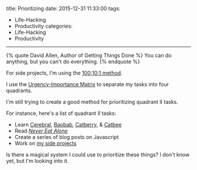 title: Prioritizing
date: 2015-12-31 11:33:00
tags:
  - Life-Hacking
  - Productivity
categories:
  - Life-Hacking
  - Productivity
---

{% quote David Allen, Author of Getting Things Done %}
You can do anything, but you can't do everything.
{% endquote %}

For side projects, I'm using the [100:10:1 method](/100-10-1).

I use the [Urgency-Importance Matrix](/urgency-importance-matrix) to separate my tasks into four quadrants.

I'm still trying to create a good method for prioritizing quadrant II tasks.

For instance, here's a list of quadrant II tasks:
- Learn [Cerebral](https://github.com/cerebral/cerebral), [Baobab](https://github.com/Yomguithereal/baobab), [Catberry](https://github.com/catberry/catberry), & [Catbee](https://github.com/markuplab/catbee)
- Read _[Never Eat Alone](https://amazon.com/Never-Eat-Alone-Expanded-Updated-ebook/dp/B00H6JBFOS)_
- Create a series of blog posts on Javascript
- Work on [my side projects](/side-projects)

Is there a magical system I could use to prioritize these things? I don't know yet, but I'm looking into it.
